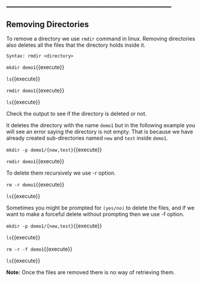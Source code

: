 ## ____________________________________________

## Removing Directories

To remove a directory we use `rmdir` command in linux. Removing directories also deletes all the files that the directory holds inside it.

`Syntax: rmdir <directory>`

`mkdir demo1`{{execute}}

`ls`{{execute}}

`rmdir demo1`{{execute}}

`ls`{{execute}} 

Check the output to see if the directory is deleted or not.


It deletes the directory with the name `demo1` but in the following example you will see an error saying the directory is not empty. That is because we have already created sub-directories named `new` and `test` inside `demo1`.

`mkdir -p demo1/{new,test}`{{execute}}

`rmdir demo1`{{execute}}

To delete them recursively we use -r option.

`rm -r demo1`{{execute}} 

`ls`{{execute}}

Sometimes you might be prompted for `(yes/no)` to delete the files, and if we want to make a forceful delete without prompting then we use -f option.

`mkdir -p demo1/{new,test}`{{execute}}

`ls`{{execute}}

`rm -r -f demo1`{{execute}}

`ls`{{execute}}

**Note:** Once the files are removed there is no way of retrieving them.
